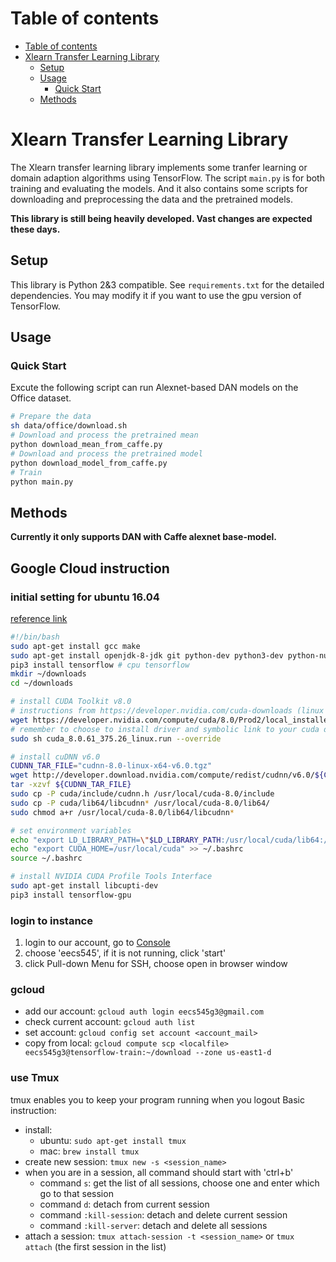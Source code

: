 # Table of contents
<!-- @import "[TOC]" {cmd="toc" depthFrom=1 depthTo=6 orderedList=false} -->
<!-- code_chunk_output -->

* [Table of contents](#table-of-contents)
* [Xlearn Transfer Learning Library](#xlearn-transfer-learning-library)
	* [Setup](#setup)
	* [Usage](#usage)
		* [Quick Start](#quick-start)
	* [Methods](#methods)

<!-- /code_chunk_output -->

# Xlearn Transfer Learning Library
The Xlearn transfer learning library implements some tranfer learning or domain
adaption algorithms using TensorFlow. The script `main.py` is for both training
and evaluating the models. And it also contains some scripts for downloading and
preprocessing the data and the pretrained models.

**This library is still being heavily developed. Vast changes are expected
these days.**

## Setup
This library is Python 2&3 compatible. See `requirements.txt` for the detailed
dependencies. You may modify it if you want to use the gpu version of
TensorFlow.

## Usage
### Quick Start
Excute the following script can run Alexnet-based DAN models on the Office
dataset.

```sh
# Prepare the data
sh data/office/download.sh
# Download and process the pretrained mean
python download_mean_from_caffe.py
# Download and process the pretrained model
python download_model_from_caffe.py
# Train
python main.py
```

## Methods
**Currently it only supports DAN with Caffe alexnet base-model.**


## Google Cloud instruction
### initial setting for ubuntu 16.04
[reference link](https://alliseesolutions.wordpress.com/2016/09/08/install-gpu-tensorflow-from-sources-w-ubuntu-16-04-and-cuda-8-0/)
```bash
#!/bin/bash
sudo apt-get install gcc make
sudo apt-get install openjdk-8-jdk git python-dev python3-dev python-numpy python3-numpy python-six python3-six build-essential python-pip python3-pip python-virtualenv swig python-wheel python3-wheel libcurl3-dev libcupti-dev
pip3 install tensorflow # cpu tensorflow
mkdir ~/downloads
cd ~/downloads

# install CUDA Toolkit v8.0
# instructions from https://developer.nvidia.com/cuda-downloads (linux -> x86_64 -> Ubuntu -> 16.04 -> deb (network))
wget https://developer.nvidia.com/compute/cuda/8.0/Prod2/local_installers/cuda_8.0.61_375.26_linux-run cuda_8.0.61_375.26_linux.run
# remember to choose to install driver and symbolic link to your cuda directory
sudo sh cuda_8.0.61_375.26_linux.run --override

# install cuDNN v6.0
CUDNN_TAR_FILE="cudnn-8.0-linux-x64-v6.0.tgz"
wget http://developer.download.nvidia.com/compute/redist/cudnn/v6.0/${CUDNN_TAR_FILE}
tar -xzvf ${CUDNN_TAR_FILE}
sudo cp -P cuda/include/cudnn.h /usr/local/cuda-8.0/include
sudo cp -P cuda/lib64/libcudnn* /usr/local/cuda-8.0/lib64/
sudo chmod a+r /usr/local/cuda-8.0/lib64/libcudnn*

# set environment variables
echo "export LD_LIBRARY_PATH=\"$LD_LIBRARY_PATH:/usr/local/cuda/lib64:/usr/local/cuda/extras/CUPTI/lib64\"" >> ~/.bashrc
echo "export CUDA_HOME=/usr/local/cuda" >> ~/.bashrc
source ~/.bashrc

# install NVIDIA CUDA Profile Tools Interface
sudo apt-get install libcupti-dev
pip3 install tensorflow-gpu
```
### login to instance
1. login to our account, go to [Console](https://console.cloud.google.com/compute/instances?project=fluted-castle-186001)
2. choose 'eecs545', if it is not running, click 'start'
3. click Pull-down Menu for SSH, choose open in browser window

### gcloud
- add our account: `gcloud auth login eecs545g3@gmail.com`
- check current account: `gcloud auth list`
- set account: `gcloud config set account <account_mail>`
- copy from local: `gcloud compute scp <localfile> eecs545g3@tensorflow-train:~/download --zone us-east1-d`

### use Tmux
tmux enables you to keep your program running when you logout
Basic instruction: 
- install:
    - ubuntu: `sudo apt-get install tmux`
    - mac: `brew install tmux`
- create new session: `tmux new -s <session_name>`
- when you are in a session, all command should start with 'ctrl+b'
    - command `s`: get the list of all sessions, choose one and enter which go to that session
    - command `d`: detach from current session
    - command `:kill-session`: detach and delete current session
    - command `:kill-server`: detach and delete all sessions
- attach a session: `tmux attach-session -t <session_name>` or `tmux attach` (the first session in the list)
